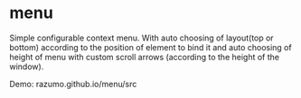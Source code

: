 # menu
Simple configurable context menu. With auto choosing of layout(top or bottom) according to the position of element to bind it
and auto choosing of height of menu with custom scroll arrows (according to the height of the window).

Demo: razumo.github.io/menu/src
